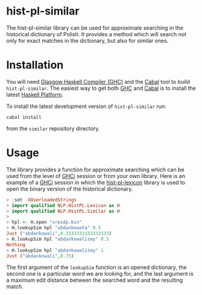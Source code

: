 hist-pl-similar
===============

The hist-pl-similar library can be used for approximate searching in the historical
dictionary of Polish.  It provides a method which will search not only for exact
matches in the dictionary, but also for similar ones.


Installation
============

You will need [Glasgow Haskell Compiler (GHC)][ghc] and the [Cabal][cabal] tool
to build `hist-pl-similar`.  The easiest way to get both [GHC][ghc] and [Cabal][cabal]
is to install the latest [Haskell Platform][haskell-platform].

To install the latest development version of `hist-pl-similar` run:

    cabal install

from the `similar` repository directory.


Usage
=====

The library provides a function for approximate searching which can be used
from the level of [GHCi][ghci] session or from your own library.
Here is an example of a [GHCi][ghci] session in which the
[hist-pl-lexicon][hist-pl-lexicon] library is used to open the binary version
of the historical dictionary.

```haskell
> :set -XOverloadedStrings
> import qualified NLP.HistPL.Lexicon as H
> import qualified NLP.HistPL.Similar as H
>
> hpl <- H.open "srpsdp.bin"
> H.lookupSim hpl "abdankowała" 0.5
Just ("abdankowali",0.3333333333333333)
> H.lookupSim hpl "abdankowaliśmy" 0.5
Nothing
> H.lookupSim hpl "abdankowaliśmy" 1
Just ("abdankowali",0.75)
```

The first argument of the `lookupSim` function is an opened dictionary,
the second one is a particular word we are looking for, and the last
argument is a maximum edit distance between the searched word and the
resulting match.


[ghc]: http://www.haskell.org/ghc "Glasgow Haskell Compiler"
[ghci]: http://www.haskell.org/ghc/docs/latest/html/users_guide/ghci.html "GHCi"
[cabal]: http://www.haskell.org/cabal "Cabal"
[haskell-platform]: http://www.haskell.org/platform "Haskell Platform"
[hist-pl-lexicon]: https://github.com/kawu/hist-pl/tree/master/lexicon#hist-pl-lexicon  "hist-pl-lexicon library"

<!---
This functionality is provided in a form of a library, but the package provides also
a tool which can be used to search for similar forms of the words supplied in the
standard input.
-->
